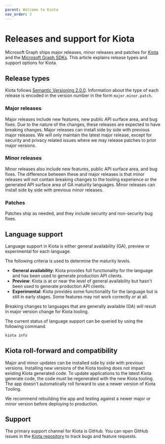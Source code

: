```yaml
---
parent: Welcome to Kiota
nav_order: 3
---
```


# Releases and support for Kiota

Microsoft Graph ships major releases, minor releases and patches for [Kiota](index.md) and the [Microsoft Graph SDKs](https://docs.microsoft.com/graph/sdks/sdks-overview). This article explains release types and support options for Kiota.

## Release types

Kiota follows [Semantic Versioning 2.0.0](https://semver.org/). Information about the type of each release is encoded in the version number in the form `major.minor.patch`.

### Major releases

Major releases include new features, new public API surface area, and bug fixes. Due to the nature of the changes, these releases are expected to have breaking changes. Major releases can install side by side with previous major releases. We will only maintain the latest major release, except for security and privacy related issues where we may release patches to prior major versions.

### Minor releases

Minor releases also include new features, public API surface area, and bug fixes. The difference between these and major releases is that minor releases will not contain breaking changes to the tooling experience or the generated API surface area of GA maturity languages. Minor releases can install side by side with previous minor releases.

### Patches

Patches ship as needed, and they include security and non-security bug fixes.

## Language support

Language support in Kiota is either general availability (GA), preview or experimental for each language.

The following criteria is used to determine the maturity levels.

- **General availability**: Kiota provides full functionality for the language and has been used to generate production API clients.
- **Preview**: Kiota is at or near the level of general availability but hasn't been used to generate production API clients.
- **Experimental**: Kiota provides some functionality for the language but is still in early stages. Some features may not work correctly or at all.

Breaking changes to languages that are generally available (GA) will result in major version change for Kiota tooling.

The current status of language support can be queried by using the following command.

```bash
kiota info
```

## Kiota roll-forward and compatibility

Major and minor updates can be installed side by side with previous versions. Installing new versions of the Kiota tooling does not impact existing Kiota generated code. To update applications to the latest Kiota generate code, the code must be regenerated with the new Kiota tooling. The app doesn't automatically roll forward to use a newer version of Kiota Tooling.

We recommend rebuilding the app and testing against a newer major or minor version before deploying to production.

## Support

The primary support channel for Kiota is GitHub. You can open GitHub issues in the [Kiota repository](https://github.com/microsoft/kiota) to track bugs and feature requests.
